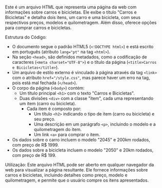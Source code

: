 Este é um arquivo HTML que representa uma página da web com informações sobre carros e bicicletas. Ele exibe o título "Carros e Bicicletas" e detalha dois itens, um carro e uma bicicleta, com seus respectivos preços, modelos e quilometragem. Além disso, oferece opções para comprar carros e bicicletas.

Estrutura do Código:
- O documento segue o padrão HTML5 (`<!DOCTYPE html>`) e está escrito em português (atributo `lang="pt"` na tag `<html>`).
- Na seção `<head>`, são definidos metadados, como a codificação de caracteres (`<meta charset="UTF-8">`) e o título da página (`<title>Carros e Bicicletas</title>`).
- Um arquivo de estilo externo é vinculado à página através da tag `<link>` com o atributo `href="/style.css"`, mas parece haver um erro na tag, pois está mal fechada (`</head>`).
- O corpo da página (`<body>`) contém:
  - Um título principal `<h1>` com o texto "Carros e Bicicletas".
  - Duas divisões `<div>` com a classe "item", cada uma representando um item (carro ou bicicleta).
    - Cada item é composto por:
      - Um título `<h2>` indicando o tipo de item (carro ou bicicleta) e seu preço.
      - Uma descrição em um parágrafo `<p>`, incluindo o modelo e a quilometragem do item.
      - Um link `<a>` para comprar o item.
- Os dados sobre o carro incluem o modelo "2045" e 200km rodados, com preço de R$ 1999.
- Os dados sobre a bicicleta incluem o modelo "2050" e 20km rodados, com preço de R$ 199.

Utilização:
Este arquivo HTML pode ser aberto em qualquer navegador da web para visualizar a página resultante. Ele fornece informações sobre carros e bicicletas, incluindo detalhes como preço, modelo e quilometragem, e permite que o usuário compre os itens apresentados.

